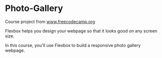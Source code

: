 # Photo-Gallery
 Course project from www.freecodecamp.org

Flexbox helps you design your webpage so that it looks good on any screen size.

In this course, you'll use Flexbox to build a responsive photo gallery webpage.
